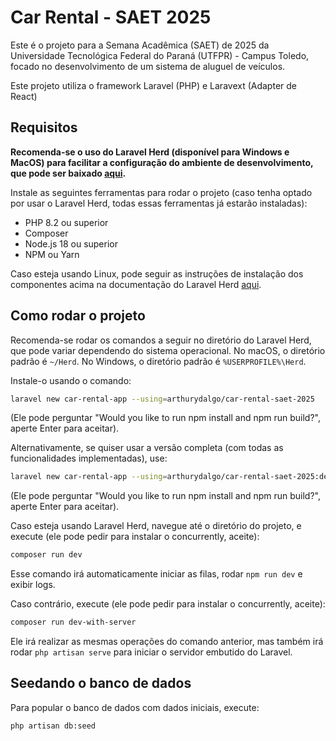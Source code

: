 # Car Rental - SAET 2025

Este é o projeto para a Semana Acadêmica (SAET) de 2025 da Universidade Tecnológica Federal do Paraná (UTFPR) - Campus Toledo, focado no desenvolvimento de um sistema de aluguel de veículos.

Este projeto utiliza o framework Laravel (PHP) e Laravext (Adapter de React)

## Requisitos

**Recomenda-se o uso do Laravel Herd (disponível para Windows e MacOS) para facilitar a configuração do ambiente de desenvolvimento, que pode ser baixado [aqui](https://herd.laravel.com/).**

Instale as seguintes ferramentas para rodar o projeto (caso tenha optado por usar o Laravel Herd, todas essas ferramentas já estarão instaladas):
- PHP 8.2 ou superior
- Composer
- Node.js 18 ou superior
- NPM ou Yarn

Caso esteja usando Linux, pode seguir as instruções de instalação dos componentes acima na documentação do Laravel Herd [aqui](https://laravel.com/docs/12.x/installation#installing-php).

## Como rodar o projeto

Recomenda-se rodar os comandos a seguir no diretório do Laravel Herd, que pode variar dependendo do sistema operacional. No macOS, o diretório padrão é `~/Herd`. No Windows, o diretório padrão é `%USERPROFILE%\Herd`.

Instale-o usando o comando:

```bash
laravel new car-rental-app --using=arthurydalgo/car-rental-saet-2025
```

(Ele pode perguntar "Would you like to run npm install and npm run build?", aperte Enter para aceitar).

Alternativamente, se quiser usar a versão completa (com todas as funcionalidades implementadas), use:

```bash
laravel new car-rental-app --using=arthurydalgo/car-rental-saet-2025:dev-completed
```
(Ele pode perguntar "Would you like to run npm install and npm run build?", aperte Enter para aceitar).

Caso esteja usando Laravel Herd, navegue até o diretório do projeto, e execute (ele pode pedir para instalar o concurrently, aceite):

```bash
composer run dev
```

Esse comando irá automaticamente iniciar as filas, rodar `npm run dev` e exibir logs. 

Caso contrário, execute (ele pode pedir para instalar o concurrently, aceite):

```bash
composer run dev-with-server
```

Ele irá realizar as mesmas operações do comando anterior, mas também irá rodar `php artisan serve` para iniciar o servidor embutido do Laravel.

## Seedando o banco de dados

Para popular o banco de dados com dados iniciais, execute:

```bash
php artisan db:seed
```
